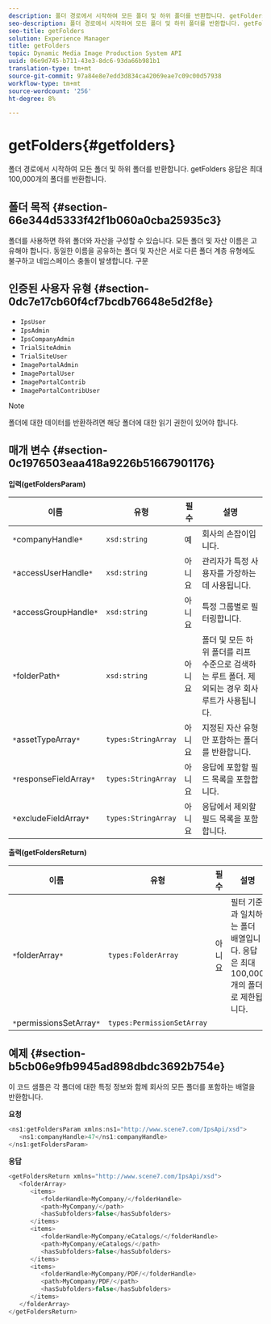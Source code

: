 ```yaml
---
description: 폴더 경로에서 시작하여 모든 폴더 및 하위 폴더를 반환합니다. getFolders 응답은 최대 100,000개의 폴더를 반환합니다.
seo-description: 폴더 경로에서 시작하여 모든 폴더 및 하위 폴더를 반환합니다. getFolders 응답은 최대 100,000개의 폴더를 반환합니다.
seo-title: getFolders
solution: Experience Manager
title: getFolders
topic: Dynamic Media Image Production System API
uuid: 06e9d745-b711-43e3-8dc6-93da66b981b1
translation-type: tm+mt
source-git-commit: 97a84e8e7edd3d834ca42069eae7c09c00d57938
workflow-type: tm+mt
source-wordcount: '256'
ht-degree: 8%

---
```



# getFolders{#getfolders}

폴더 경로에서 시작하여 모든 폴더 및 하위 폴더를 반환합니다. getFolders 응답은 최대 100,000개의 폴더를 반환합니다.

## 폴더 목적 {#section-66e344d5333f42f1b060a0cba25935c3}

폴더를 사용하면 하위 폴더와 자산을 구성할 수 있습니다. 모든 폴더 및 자산 이름은 고유해야 합니다. 동일한 이름을 공유하는 폴더 및 자산은 서로 다른 폴더 계층 유형에도 불구하고 네임스페이스 충돌이 발생합니다.
구문

## 인증된 사용자 유형 {#section-0dc7e17cb60f4cf7bcdb76648e5d2f8e}

* `IpsUser`
* `IpsAdmin`
* `IpsCompanyAdmin`
* `TrialSiteAdmin`
* `TrialSiteUser`
* `ImagePortalAdmin`
* `ImagePortalUser`
* `ImagePortalContrib`
* `ImagePortalContribUser`

>[!NOTE]
>
>폴더에 대한 데이터를 반환하려면 해당 폴더에 대한 읽기 권한이 있어야 합니다.

## 매개 변수 {#section-0c1976503eaa418a9226b51667901176}

**입력(getFoldersParam)**

| 이름 | 유형 | 필수 | 설명 |
|---|---|---|---|
| `*`companyHandle`*` | `xsd:string` | 예 | 회사의 손잡이입니다. |
| `*`accessUserHandle`*` | `xsd:string` | 아니요 | 관리자가 특정 사용자를 가장하는 데 사용됩니다. |
| `*`accessGroupHandle`*` | `xsd:string` | 아니요 | 특정 그룹별로 필터링합니다. |
| `*`folderPath`*` | `xsd:string` | 아니요 | 폴더 및 모든 하위 폴더를 리프 수준으로 검색하는 루트 폴더. 제외되는 경우 회사 루트가 사용됩니다. |
| `*`assetTypeArray`*` | `types:StringArray` | 아니요 | 지정된 자산 유형만 포함하는 폴더를 반환합니다. |
| `*`responseFieldArray`*` | `types:StringArray` | 아니요 | 응답에 포함할 필드 목록을 포함합니다. |
| `*`excludeFieldArray`*` | `types:StringArray` | 아니요 | 응답에서 제외할 필드 목록을 포함합니다. |

**출력(getFoldersReturn)**

| 이름 | 유형 | 필수 | 설명 |
|---|---|---|---|
| `*`folderArray`*` | `types:FolderArray` | 아니요 | 필터 기준과 일치하는 폴더 배열입니다. 응답은 최대 100,000개의 폴더로 제한됩니다. |
| `*`permissionsSetArray`*` | `types:PermissionSetArray` |  |  |

## 예제 {#section-b5cb06e9fb9945ad898dbdc3692b754e}

이 코드 샘플은 각 폴더에 대한 특정 정보와 함께 회사의 모든 폴더를 포함하는 배열을 반환합니다.

**요청**

```java
<ns1:getFoldersParam xmlns:ns1="http://www.scene7.com/IpsApi/xsd">
   <ns1:companyHandle>47</ns1:companyHandle>
</ns1:getFoldersParam>
```

**응답**

```java
<getFoldersReturn xmlns="http://www.scene7.com/IpsApi/xsd">
   <folderArray>
      <items>
         <folderHandle>MyCompany/</folderHandle>
         <path>MyCompany/</path>
         <hasSubfolders>false</hasSubfolders>
      </items>
      <items>
         <folderHandle>MyCompany/eCatalogs/</folderHandle>
         <path>MyCompany/eCatalogs/</path>
         <hasSubfolders>false</hasSubfolders>
      </items>
      <items>
         <folderHandle>MyCompany/PDF/</folderHandle>
         <path>MyCompany/PDF/</path>
         <hasSubfolders>false</hasSubfolders>
      </items>
   </folderArray>
</getFoldersReturn>
```

